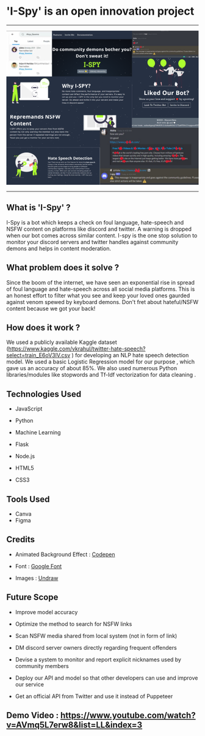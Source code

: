 # 'I-Spy' is an open innovation project
<hr>
<img src = "https://github.com/topguns837/I-Spy/blob/main/assests/i-spy-screens.png">
<hr>

## What is 'I-Spy' ?
I-Spy is a bot which keeps a check on foul language, hate-speech and NSFW content on platforms like discord and twitter.
A warning is dropped when our bot comes across similar content.
I-spy is the one stop solution to monitor your discord servers and twitter handles against community demons and helps in content moderation.


## What problem does it solve ?
Since the boom of the internet, we have seen an exponential rise in spread of foul language and hate-speech across all social media platforms. This is an honest effort to 
filter what you see and keep your loved ones gaurded against venom spewed by keyboard demons. Don't fret about hateful/NSFW content because we got your back! 

## How does it work ?
We used a publicly available Kaggle dataset (https://www.kaggle.com/vkrahul/twitter-hate-speech?select=train_E6oV3lV.csv ) for developing an 
NLP hate speech detection model. We used a basic Logistic Regression model for our purpose , which gave us an accuracy of about 85%. We also used numerous Python
libraries/modules like stopwords and Tf-Idf vectorization for data cleaning .

## Technologies Used
- JavaScript
 
- Python

- Machine Learning

- Flask

- Node.js

- HTML5

- CSS3

## Tools Used
- Canva
- Figma



## Credits
- Animated Background Effect : [Codepen](https://codepen.io/saransh/pen/BKJun)

- Font : [Google Font](https://fonts.google.com/)

- Images : [Undraw](https://undraw.co/)

## Future Scope
- Improve model accuracy

- Optimize the method to search for NSFW links

- Scan NSFW media shared from local system (not in form of link)

- DM discord server owners directly regarding frequent offenders

- Devise a system to monitor and report explicit nicknames used by community members

- Deploy our API and model so that other developers can use and improve our service

- Get an official API from Twitter and use it instead of Puppeteer

## Demo Video  : https://www.youtube.com/watch?v=AVmq5L7erw8&list=LL&index=3
